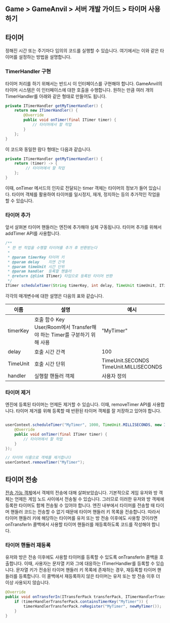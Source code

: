 ## Game > GameAnvil > 서버 개발 가이드 > 타이머 사용하기

## 타이머

정해진 시간 또는 주기마다 임의의 코드를 실행할 수 있습니다. 여기에서는 이와 같은 타이머를 설정하는 방법을 설명합니다.

### TimerHandler 구현

타이머 처리를 하기 위해서는 반드시 이 인터페이스를 구현해야 합니다. GameAnvil의 타이머 시스템은 이 인터페이스에 대한 호출을 수행합니다. 원하는 만큼 여러 개의 TimerHandler를 아래와 같은 형태로 만들어도 됩니다.

```java
private ITimerHandler getMyTimerHandler() {
    return new ITimerHandler() {
        @Override
        public void onTimer(final ITimer timer) {
            // 타이머에서 할 작업
        }
    };
}
```

이 코드와 동일한 람다 형태는 다음과 같습니다.

```java
private ITimerHandler getMyTimerHandler() {
    return (timer) -> {
         // 타이머에서 할 작업
    };
}
```

이때, onTimer 메서드의 인자로 전달되는 timer 객체는 타이머의 정보가 들어 있습니다. 타이머 객체를 활용하여 타이머를 일시정지, 재개, 정지하는 등의 추가적인 작업을 할 수 있습니다.

### 타이머 추가

앞서 살펴본 타이머 핸들러는 엔진에 추가해야 실제 구동됩니다. 타이머 추가를 위해서 addTimer API를 사용합니다.

```java
/**
 * 한 번 작업을 수행할 타이머를 추가 후 반환받는다
 *
 * @param timerKey 타이머 키
 * @param delay    지연 간격
 * @param timeUnit 시간 단위
 * @param handler  등록할 핸들러
 * @return {@link ITimer} 타입으로 등록된 타이머 반환
 */
ITimer scheduleTimer(String timerKey, int delay, TimeUnit timeUnit, ITimerHandler handler);
```

각각의 매개변수에 대한 설명은 다음의 표와 같습니다.

| 이름        | 설명                                                           | 예시                                        |
|-----------|--------------------------------------------------------------|-------------------------------------------|
| timerKey  | 호출 함수 Key<br>User/Room에서 Transfer해야 하는 Timer를 구분하기 위해 사용     | "MyTimer"                                 |
| delay     | 호출 시간 간격                                                     | 100                                       |
| TimeUnit  | 호출 시간 단위                                                     | TimeUnit.SECONDS<br>TimeUnit.MILLISECONDS |
| handler   | 실행할 핸들러 객체                                                   | 사용자 정의                                    |


### 타이머 제거

엔진에 등록된 타이머는 언제든 제거할 수 있습니다. 이때, removeTimer API를 사용합니다. 타이머 제거를 위해 등록할 때 반환된 타이머 객체를 잘 저장하고 있어야 합니다.

```java

userContext.scheduleTimer("MyTimer", 1000, TimeUnit.MILLISECONDS, new ITimerHandler() {
    @Override
    public void onTimer(final ITimer timer) {
        // 타이머에서 할 작업
    }
});

// 타이머 이름으로 객체를 제거합니다
userContext.removeTimer("MyTimer");
```

## 타이머 전송

[전송 가능 객체](server-impl-08-object-transfer)에서 객체의 전송에 대해 살펴보았습니다. 기본적으로 게임 유저와 방 객체는 언제든 게임 노드 사이에서 전송될 수 있습니다. 그러므로 이러한 유저와 방 객체에 등록한 타이머도 함께 전송될 수 있어야 합니다. 엔진 내부에서 타이머를 전송할 때 타이머 핸들러 코드는 전송할 수 없기 때문에 타이머 핸들러 키 목록을 전송합니다. 따라서 타이머 핸들러 키에 해당하는 타이머를 유저 또는 방 전송 이후에도 사용할 것이라면 onTransferIn 콜백에서 사용할 타이머 핸들러를 재등록하도록 코드를 작성해야 합니다.


### 타이머 핸들러 재등록

유저와 방은 전송 이후에도 사용할 타이머를 등록할 수 있도록 onTransferIn 콜백을 호출합니다. 이때, 사용자는 문자열 키와 그에 대응하는 ITimerHandler를 등록할 수 있습니다. 문자열 키가 전송된 타이머 핸들러 키 목록에 존재하는 경우, 재등록할 타이머 핸들러를 등록합니다. 이 콜백에서 재등록하지 않은 타이머는 유저 또는 방 전송 이후 더 이상 사용되지 않습니다.

```java
@Override
public void onTransferIn(ITransferPack transferPack, ITimerHandlerTransferPack timerHandlerTransferPack) {
    if (timerHandlerTransferPack.containsTimerKey("MyTimer")) {
        timerHandlerTransferPack.reRegister("MyTimer", newMyTimer());
    }
}
```
